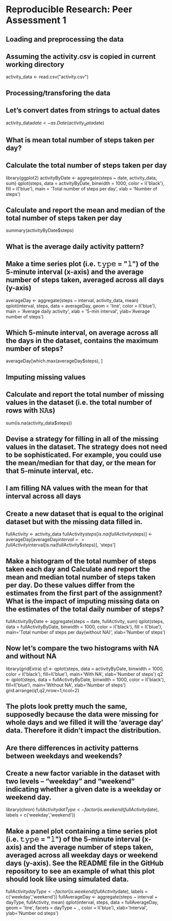 # Reproducible Research: Peer Assessment 1


## Loading and preprocessing the data

## Assuming the activity.csv is copied in current working directory

activity_data <- read.csv("activity.csv")

## Processing/transforing the data

## Let’s convert dates from strings to actual dates

activity_data$date <- as.Date(activity_data$date)

## What is mean total number of steps taken per day?

## Calculate the total number of steps taken per day

library(ggplot2)
activityByDate <- aggregate(steps ~ date, activity_data, sum)
qplot(steps, data = activityByDate, binwidth = 1000, color = I('black'), fill = I('blue'), main = 'Total number of steps per day', xlab = 'Number of steps')

## Calculate and report the mean and median of the total number of steps taken per day

summary(activityByDate$steps)

## What is the average daily activity pattern?

## Make a time series plot (i.e. 𝚝𝚢𝚙𝚎 = "𝚕") of the 5-minute interval (x-axis) and the average number of steps taken, averaged across all days (y-axis)

averageDay <- aggregate(steps ~ interval, activity_data, mean)
qplot(interval, steps, data = averageDay, geom = 'line', color = I('blue'), main = 'Average daily activity', xlab = '5-min interval', ylab='Average number of steps')

## Which 5-minute interval, on average across all the days in the dataset, contains the maximum number of steps?

averageDay[which.max(averageDay$steps), ]

## Imputing missing values

## Calculate and report the total number of missing values in the dataset (i.e. the total number of rows with 𝙽𝙰s)

sum(is.na(activity_data$steps))

## Devise a strategy for filling in all of the missing values in the dataset. The strategy does not need to be sophisticated. For example, you could use the mean/median for that day, or the mean for that 5-minute interval, etc.

## I am filling NA values with the mean for that interval across all days

## Create a new dataset that is equal to the original dataset but with the missing data filled in.

fullActivity <- activity_data
fullActivity$steps[is.na(fullActivity$steps)] <- averageDay[averageDay$interval == fullActivity$interval[is.na(fullActivity$steps)], 'steps']

## Make a histogram of the total number of steps taken each day and Calculate and report the mean and median total number of steps taken per day. Do these values differ from the estimates from the first part of the assignment? What is the impact of imputing missing data on the estimates of the total daily number of steps?

fullActivityByDate <- aggregate(steps ~ date, fullActivity, sum)
qplot(steps, data = fullActivityByDate, binwidth = 1000, color = I('black'), fill = I('blue'), main='Total number of steps per day(without NA)', xlab='Number of steps')

## Now let’s compare the two histograms with NA and without NA

library(gridExtra)
q1 <- qplot(steps, data = activityByDate, binwidth = 1000, color = I('black'), fill=I('blue'), main='With NA', xlab='Number of steps')
q2 <- qplot(steps, data = fullActivityByDate, binwidth = 1000, color = I('black'), fill=I('blue'), main='Without NA', xlab='Number of steps')
grid.arrange(q1,q2,nrow=1,ncol=2)

## The plots look pretty much the same, supposedly because the data were missing for whole days and we filled it will the ‘average day’ data. Therefore it didn’t impact the distribution.


## Are there differences in activity patterns between weekdays and weekends?

## Create a new factor variable in the dataset with two levels – “weekday” and “weekend” indicating whether a given date is a weekday or weekend day.

library(chron)
fullActivity$datType <- factor(is.weekend(fullActivity$date), labels = c('weekday','weekend'))

## Make a panel plot containing a time series plot (i.e. 𝚝𝚢𝚙𝚎 = "𝚕") of the 5-minute interval (x-axis) and the average number of steps taken, averaged across all weekday days or weekend days (y-axis). See the README file in the GitHub repository to see an example of what this plot should look like using simulated data.

fullActivity$dayType <- factor(is.weekend(fullActivity$date), labels = c('weekday','weekend'))
fullAverageDay <- aggregate(steps ~ interval + dayType, fullActivity, mean)
qplot(interval, steps, data = fullAverageDay, geom = 'line', facets = dayType ~ ., color = I('blue'), xlab='Interval', ylab='Number od steps')



